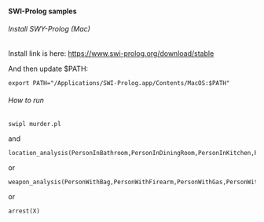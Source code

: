 #### SWI-Prolog samples

###### Install SWY-Prolog (Mac)
Install link is here: https://www.swi-prolog.org/download/stable


And then update $PATH:
```
export PATH="/Applications/SWI-Prolog.app/Contents/MacOS:$PATH"
```


###### How to run
```
swipl murder.pl
```
and
```
location_analysis(PersonInBathroom,PersonInDiningRoom,PersonInKitchen,PersonInLivingRoom,PersonInPantry,PersonInStudy)
```
or
```
weapon_analysis(PersonWithBag,PersonWithFirearm,PersonWithGas,PersonWithKnife,PersonWithPoison,PersonWithRope)
```

or
```
arrest(X)
```